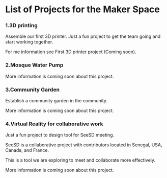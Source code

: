 
List of Projects for the Maker Space 
============

### 1.3D printing 

Assemble our first 3D printer. Just a fun project to get the team going and start working together. 

For me information see First 3D printer project (Coming soon). 

### 2.Mosque Water Pump

More information is coming soon about this project. 

### 3.Community Garden

Establish a community garden in the community.

More information is coming soon about this project. 

### 4.Virtual Reality for collaborative work
Just a fun project to design tool for SeeSD meeting. 

SeeSD is a collaborative project with contributors located in Senegal, USA, Canada, and France. 

This is a tool we are exploring to meet and collaborate more effectively. 

More information is coming soon about this project. 








